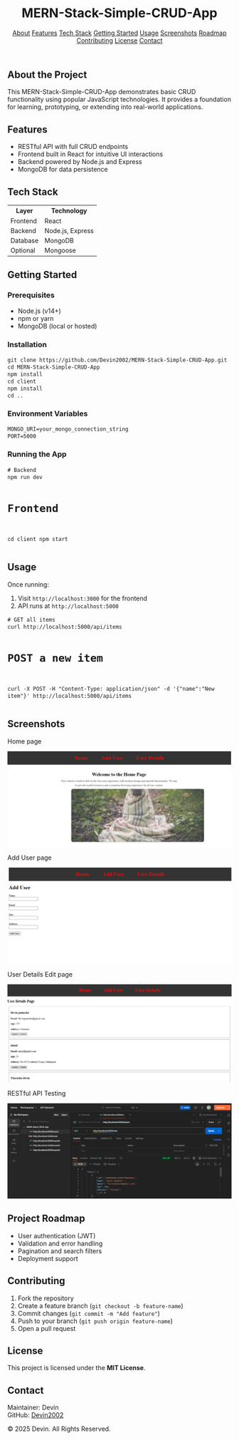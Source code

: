 <!DOCTYPE html>
<html lang="en">
<head>
  <meta charset="UTF-8" />
  <meta name="viewport" content="width=device-width, initial-scale=1.0" />
  
</head>
<body>
  <header>
    <h1>MERN-Stack-Simple-CRUD-App</h1>
    <nav>
      <a href="#about-the-project">About</a>
      <a href="#features">Features</a>
      <a href="#tech-stack">Tech Stack</a>
      <a href="#getting-started">Getting Started</a>
      <a href="#usage">Usage</a>
      <a href="#screenshots">Screenshots</a>
      <a href="#roadmap">Roadmap</a>
      <a href="#contributing">Contributing</a>
      <a href="#license">License</a>
      <a href="#contact">Contact</a>
    </nav>
  </header>

  <main>
    <h2 id="about-the-project">About the Project</h2>
    <p>
      This MERN-Stack-Simple-CRUD-App demonstrates basic CRUD functionality using popular JavaScript technologies.
      It provides a foundation for learning, prototyping, or extending into real-world applications.
    </p>

  <h2 id="features">Features</h2>
    <ul>
      <li>RESTful API with full CRUD endpoints</li>
      <li>Frontend built in React for intuitive UI interactions</li>
      <li>Backend powered by Node.js and Express</li>
      <li>MongoDB for data persistence</li>
    </ul>

  <h2 id="tech-stack">Tech Stack</h2>
    <table>
      <tr><th>Layer</th><th>Technology</th></tr>
      <tr><td>Frontend</td><td>React</td></tr>
      <tr><td>Backend</td><td>Node.js, Express</td></tr>
      <tr><td>Database</td><td>MongoDB</td></tr>
      <tr><td>Optional</td><td>Mongoose</td></tr>
    </table>

  <h2 id="getting-started">Getting Started</h2>
    <h3>Prerequisites</h3>
    <ul>
      <li>Node.js (v14+)</li>
      <li>npm or yarn</li>
      <li>MongoDB (local or hosted)</li>
    </ul>

   <h3>Installation</h3>
<pre><code>git clone https://github.com/Devin2002/MERN-Stack-Simple-CRUD-App.git
cd MERN-Stack-Simple-CRUD-App
npm install
cd client
npm install
cd ..
</code></pre>

  <h3>Environment Variables</h3>
<pre><code>MONGO_URI=your_mongo_connection_string
PORT=5000
</code></pre>

  <h3>Running the App</h3>
<pre><code># Backend
npm run dev

# Frontend
cd client
npm start
</code></pre>

  <h2 id="usage">Usage</h2>
    <p>Once running:</p>
    <ol>
      <li>Visit <code>http://localhost:3000</code> for the frontend</li>
      <li>API runs at <code>http://localhost:5000</code></li>
    </ol>
<pre><code># GET all items
curl http://localhost:5000/api/items

# POST a new item
curl -X POST -H "Content-Type: application/json" -d '{"name":"New item"}' http://localhost:5000/api/items
</code></pre>

  <h2 id="screenshots">Screenshots</h2>
    <p> Home page </p>
  <img src="Screenshots/Screenshot 2025-09-09 125748.png" alt="App Home"  />
      <p> Add User page </p>
  <img src="Screenshots/Screenshot 2025-09-09 125824.png" alt="AddUser" />
      <p> User Details Edit page </p>
  <img src="Screenshots/Screenshot 2025-09-09 125906.png" alt="Edit User" />
      <p> RESTful API Testing  </p>
  <img src="Screenshots/Screenshot 2025-09-09 130228.png" alt="Postman" />
  
  <h2 id="roadmap">Project Roadmap</h2>
    <ul>
      <li>User authentication (JWT)</li>
      <li>Validation and error handling</li>
      <li>Pagination and search filters</li>
      <li>Deployment support</li>
    </ul>

  <h2 id="contributing">Contributing</h2>
    <ol>
      <li>Fork the repository</li>
      <li>Create a feature branch (<code>git checkout -b feature-name</code>)</li>
      <li>Commit changes (<code>git commit -m "Add feature"</code>)</li>
      <li>Push to your branch (<code>git push origin feature-name</code>)</li>
      <li>Open a pull request</li>
    </ol>

  <h2 id="license">License</h2>
    <p>This project is licensed under the <strong>MIT License</strong>.</p>

  <h2 id="contact">Contact</h2>
    <p>
      Maintainer: Devin <br>
      GitHub: <a href="https://github.com/Devin2002">Devin2002</a>
    </p>
  </main>

  <footer>
    &copy; 2025 Devin. All Rights Reserved.
  </footer>
</body>
</html>
